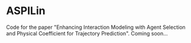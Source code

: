# ASPILin

Code for the paper "Enhancing Interaction Modeling with Agent Selection and Physical Coefficient for Trajectory Prediction".
Coming soon...

